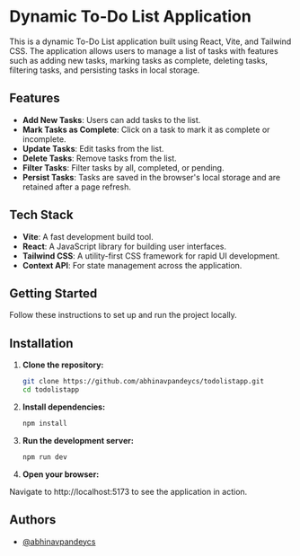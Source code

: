 # Dynamic To-Do List Application

This is a dynamic To-Do List application built using React, Vite, and Tailwind CSS. The application allows users to manage a list of tasks with features such as adding new tasks, marking tasks as complete, deleting tasks, filtering tasks, and persisting tasks in local storage.

## Features

- **Add New Tasks**: Users can add tasks to the list.
- **Mark Tasks as Complete**: Click on a task to mark it as complete or incomplete.
- **Update Tasks**: Edit tasks from the list.
- **Delete Tasks**: Remove tasks from the list.
- **Filter Tasks**: Filter tasks by all, completed, or pending.
- **Persist Tasks**: Tasks are saved in the browser's local storage and are retained after a page refresh.



## Tech Stack

- **Vite**: A fast development build tool.
- **React**: A JavaScript library for building user interfaces.
- **Tailwind CSS**: A utility-first CSS framework for rapid UI development.
- **Context API**: For state management across the application.


## Getting Started
Follow these instructions to set up and run the project locally.
## Installation

1. **Clone the repository:**

   ```bash
   git clone https://github.com/abhinavpandeycs/todolistapp.git
   cd todolistapp
   ```

2. **Install dependencies:**

    ```bash
    npm install
    ```

3. **Run the development server:**

     ```bash
   npm run dev
   ```

4. **Open your browser:**

Navigate to http://localhost:5173 to see the application in action.
## Authors

- [@abhinavpandeycs](https://www.github.com/abhinavpandeycs)

